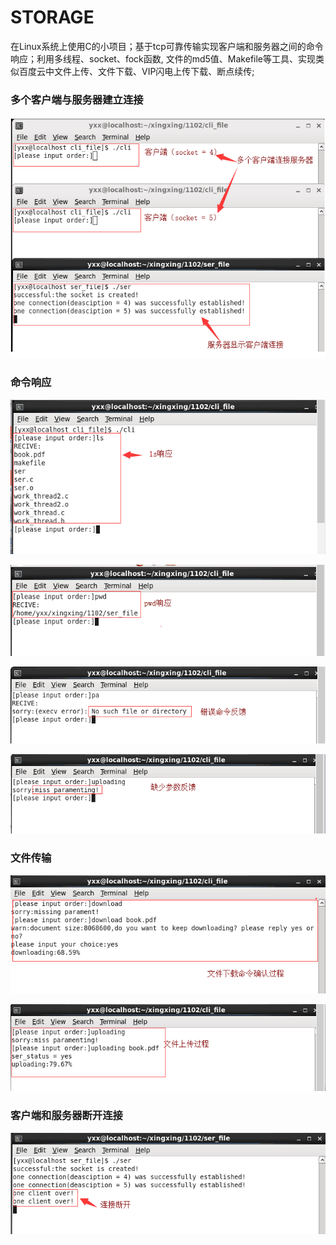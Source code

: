 # STORAGE
   在Linux系统上使用C的小项目；基于tcp可靠传输实现客户端和服务器之间的命令响应；利用多线程、socket、fock函数,
文件的md5值、Makefile等工具、实现类似百度云中文件上传、文件下载、VIP闪电上传下载、断点续传;
### 多个客户端与服务器建立连接 ###
![](./picture/1.png)
### 命令响应 ###
![](./picture/2.png)

![](./picture/3.png)

![](./picture/6.png)

![](./picture/7.png)
### 文件传输 ###
![](./picture/4.png)

![](./picture/5.png)
### 客户端和服务器断开连接  ###
![](./picture/8.png)
